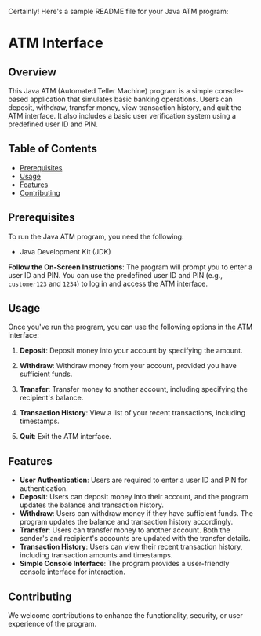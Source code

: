 Certainly! Here's a sample README file for your Java ATM program:

# ATM Interface

## Overview

This Java ATM (Automated Teller Machine) program is a simple console-based application that simulates basic banking operations. Users can deposit, withdraw, transfer money, view transaction history, and quit the ATM interface. It also includes a basic user verification system using a predefined user ID and PIN.

## Table of Contents

- [Prerequisites](#prerequisites)
- [Usage](#usage)
- [Features](#features)
- [Contributing](#contributing)

## Prerequisites

To run the Java ATM program, you need the following:

- Java Development Kit (JDK)


**Follow the On-Screen Instructions**: The program will prompt you to enter a user ID and PIN. You can use the predefined user ID and PIN (e.g., `customer123` and `1234`) to log in and access the ATM interface.

## Usage

Once you've run the program, you can use the following options in the ATM interface:

1. **Deposit**: Deposit money into your account by specifying the amount.

2. **Withdraw**: Withdraw money from your account, provided you have sufficient funds.

3. **Transfer**: Transfer money to another account, including specifying the recipient's balance.

4. **Transaction History**: View a list of your recent transactions, including timestamps.

5. **Quit**: Exit the ATM interface.

## Features

- **User Authentication**: Users are required to enter a user ID and PIN for authentication.
- **Deposit**: Users can deposit money into their account, and the program updates the balance and transaction history.
- **Withdraw**: Users can withdraw money if they have sufficient funds. The program updates the balance and transaction history accordingly.
- **Transfer**: Users can transfer money to another account. Both the sender's and recipient's accounts are updated with the transfer details.
- **Transaction History**: Users can view their recent transaction history, including transaction amounts and timestamps.
- **Simple Console Interface**: The program provides a user-friendly console interface for interaction.

## Contributing

We welcome contributions to enhance the functionality, security, or user experience of the program.
